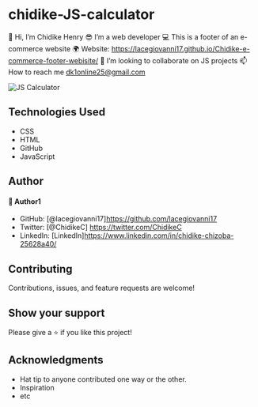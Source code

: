 # chidike-JS-calculator
👋 Hi, I’m Chidike Henry 
😎 I’m a web developer 
💻 This is a footer of an e-commerce website 
🌍 Website: https://lacegiovanni17.github.io/Chidike-e-commerce-footer-webisite/ 
💞️ I’m looking to collaborate on JS projects 
📫 How to reach me dk1online25@gmail.com

![JS Calculator](https://user-images.githubusercontent.com/30509335/187862388-60c5b742-6583-41fc-bcb5-09a4f21b8f97.PNG)



## Technologies Used
* CSS
* HTML
* GitHub
* JavaScript

## Author

#### 👤 Author1
- GitHub: [@lacegiovanni17]https://github.com/lacegiovanni17
- Twitter: [@ChidikeC] https://twitter.com/ChidikeC
- LinkedIn: [LinkedIn]https://www.linkedin.com/in/chidike-chizoba-25628a40/

## Contributing 
Contributions, issues, and feature requests are welcome!

## Show your support
Please give a ⭐️ if you like this project! 

## Acknowledgments
- Hat tip to anyone contributed one way or the other.
- Inspiration
- etc
